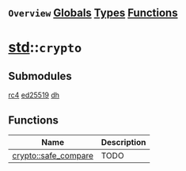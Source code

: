 ## `Overview` [Globals](./globals.md) [Types](./types.md) [Functions](./functions.md)
# [std](./../std.md)::`crypto`
## Submodules
[rc4](./crypto/rc4.md)
[ed25519](./crypto/ed25519.md)
[dh](./crypto/dh.md)
## Functions
|Name|Description|
|----|-----------|
|[crypto::safe_compare](#todo)|TODO|
